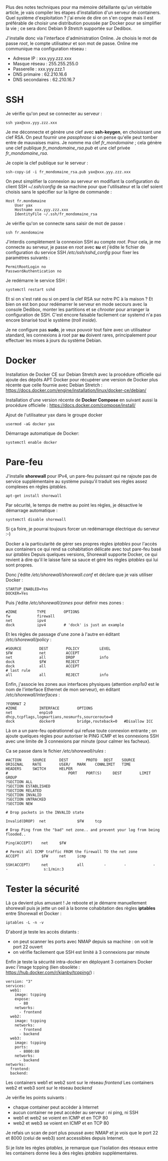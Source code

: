 <!-- title: Installation d'un serveur de containers -->
<!-- category: Hébergement Containers -->
<!-- tag: planet -->

Plus des notes techniques pour ma mémoire défaillante qu'un véritable article, je vais compiler les étapes d'installation d'un serveur de containers.<!-- more --> Quel système d'exploitation ? j'ai envie de dire on s'en cogne mais il est préférable de choisir une distribution poussée par Docker pour se simplifier la vie ; ce sera donc Debian 9 *Stretch* supportée sur Dedibox. 

J'installe donc via l'interface d'administration Online. Je choisis le mot de passe *root*, le compte utilisateur et son mot de passe. Online me communique ma configuration réseau :

- Adresse IP : xxx.yyy.zzz.xxx
- Masque réseau : 255.255.255.0
- Passerelle : xxx.yyy.zzz.1
- DNS primaire : 62.210.16.6
- DNS secondaires : 62.210.16.7

# SSH

Je vérifie qu'on peut se connecter au serveur : 

    ssh yax@xxx.yyy.zzz.xxx

Je me déconnecte et génère une clef avec **ssh-keygen**, en choisissant une clef RSA. On peut fournir une *passphrase* si on pense qu'elle peut tomber entre de mauvaises mains. Je nomme ma clef *fr_mondomaine* ; cela génère une clef publique *fr_mondomaine_rsa.pub* et une clef privée *fr_mondomaine_rsa*. 

Je copie la clef publique sur le serveur : 

    ssh-copy-id -i fr_mondomaine_rsa.pub yax@xxx.yyy.zzz.xxx

On peut simplifier la connexion au serveur en modifiant la configuration du client SSH *~/.ssh/config* de sa machine pour que l'utilisateur et la clef soient choisis sans le spécifier sur la ligne de commande : 

    Host fr.mondomaine
        User yax
        Hostname xxx.yyy.zzz.xxx
        IdentityFile ~/.ssh/fr_mondomaine_rsa

Je vérifie qu'on se connecte sans saisir de mot de passe :

    ssh fr.mondomaine

J'interdis complètement la connexion SSH au compte *root*. Pour cela, je me connecte au serveur, je passe en *root* avec **su** et j'édite le fichier de configuration du service SSH */etc/ssh/sshd_config* pour fixer les paramètres suivants :

    PermitRootLogin no
    PasswordAuthentication no

Je redémarre le service SSH : 

    systemctl restart sshd

Et si on s'est raté ou si on perd la clef RSA sur notre PC à la maison ? Et bien on est bon pour redémarrer le serveur en mode secours avec la console Dedibox, monter les partitions et se *chrooter* pour arranger la configuration de SSH. C'est encore faisable facilement car systemd n'a pas encore binarisé tout le système (*troll inside*).

Je ne configure pas **sudo**, je veux pouvoir tout faire avec un utilisateur standard, les connexions à root par **su** doivent rares, principalement pour effectuer les mises à jours du système Debian.

# Docker

Installation de Docker CE sur Debian Stretch avec la procédure officielle qui ajoute des dépôts APT Docker pour récupérer une version de Docker plus récente que celle fournie avec Debian Stretch : https://docs.docker.com/engine/installation/linux/docker-ce/debian/

Installation d'une version récente de **Docker Compose** en suivant aussi la procédure officielle : https://docs.docker.com/compose/install/

Ajout de l'utilisateur yax dans le groupe docker 

    usermod -aG docker yax

Démarrage automatique de Docker:

    systemctl enable docker

# Pare-feu 

J'installe **shorewall** pour IPv4, un pare-feu puissant qui ne rajoute pas de service supplémentaire au système puisqu'il traduit ses règles assez complexes en règles *iptables*.

    apt-get install shorewall

Par sécurité, le temps de mettre au point les règles, je désactive le démarrage automatique :

    systemctl disable shorewall

Si ça foire, je pourrai toujours forcer un redémarrage électrique du serveur :-) 

Docker a la particularité de gérer ses propres règles *iptables* pour l'accès aux containers ce qui rend sa cohabitation délicate avec tout pare-feu basé sur *iptables* Depuis quelques versions, Shorewall supporte Docker, ce qui revient à dire qu'il le laisse faire sa sauce et gère les règles *iptables* qui lui sont propres.

Donc j'édite */etc/shorewall/shorewall.conf* et déclare que je vais utiliser Docker : 

    STARTUP_ENABLED=Yes
    DOCKER=Yes

Puis j'édite */etc/shorewall/zones* pour définir mes zones :

    #ZONE         TYPE        OPTIONS
    fw            firewall
    net           ipv4
    dock          ipv4        # 'dock' is just an example

Et les règles de passage d'une zone à l'autre en éditant */etc/shorewall/policy* :

    #SOURCE        DEST        POLICY         LEVEL
    $FW            net         ACCEPT
    net            all         DROP           info 
    dock           $FW         REJECT
    dock           all         ACCEPT
    # last rule
    all            all         REJECT         info

Enfin, j'associe les zones aux interfaces physiques (attention *enp1s0* est le nom de l'interface Ethernet de mon serveur), en éditant */etc/shorewall/interfaces* : 

    ?FORMAT 2
    #ZONE          INTERFACE        OPTIONS
    net            enp1s0           dhcp,tcpflags,logmartians,nosmurfs,sourceroute=0
    dock           docker0          bridge,routeback=0   #Disallow ICC

Là on a un pare-feu opérationnel qui refuse toute connexion entrante ; on ajoute quelques règles pour autoriser le PING ICMP et les connexions SSH avec une limite de 3 connexions par minute (pour calmer les facheux). 

Ca se passe dans le fichier */etc/shorewall/rules* : 

    #ACTION		SOURCE		DEST		PROTO	DEST	SOURCE		ORIGINAL	RATE		USER/	MARK	CONNLIMIT	TIME		HEADERS		SWITCH		HELPER
    #							PORT	PORT(S)		DEST		LIMIT		GROUP
    ?SECTION ALL
    ?SECTION ESTABLISHED
    ?SECTION RELATED
    ?SECTION INVALID
    ?SECTION UNTRACKED
    ?SECTION NEW

    # Drop packets in the INVALID state

    Invalid(DROP)  net    	        $FW		tcp

    # Drop Ping from the "bad" net zone.. and prevent your log from being flooded..

    Ping(ACCEPT)	net		$FW

    # Permit all ICMP traffic FROM the firewall TO the net zone
    ACCEPT	    	$FW		net		icmp

    SSH(ACCEPT) 	net             all        	-        -            -         -                s:1/min:3


# Tester la sécurité

Là ça devient plus amusant ! Je reboote et je démarre manuellement shorewall puis je jette un oeil à la bonne cohabitation des règles **iptables** entre Shorewall et Docker :

    iptables -L -n -v

D'abord je teste les accès distants :

- on peut scanner les ports avec NMAP depuis sa machine : on voit le port 22 ouvert 
- on vérifie facilement que SSH est limité à 3 connexions par minute

Enfin je teste la sécurité intra-docker en déployant 3 containers Docker avec l'image tcpping (lien obsolète : https://hub.docker.com/r/kianby/tcpping/) :

    version: "3"
    services:
      web1:
        image: tcpping
        expose:
          - 80
        networks:
          - frontend
      web2:
        image: tcpping
        networks:
          - frontend
          - backend
      web3:
        image: tcpping
        ports:
          - 8000:80
        networks:
          - backend
    networks:
      frontend:
      backend:

Les containers web1 et web2 sont sur le réseau *frontend*
Les containers web2 et web3 sont sur le réseau *backend*

Je vérifie les points suivants : 

- chaque container peut accèder à Internet
- aucun container ne peut accéder au serveur : ni ping, ni SSH
- web1 et web2 se voient en ICMP et en TCP 80
- web2 et web3 se voient en ICMP et en TCP 80 

Je refais un scan de port plus poussé avec NMAP et je vois que le port 22 et 8000 (celui de web3) sont accessibles depuis Internet. 

Si je liste les règles *iptables*, je remarque que l'isolation des réseaux entre les containers donne lieu à des règles *iptables* supplémentaires.